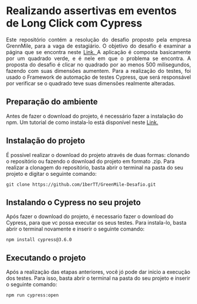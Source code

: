 <h1 align="left"> Realizando assertivas em eventos de Long Click com Cypress </h1>

<p align="justify"> 
  Este repositório contém a resolução do desafio proposto pela empresa GrennMile, para a vaga de estagiário. O objetivo do desafio é examinar a página que se encontra neste <a href="https://codepen.io/choskim/pen/RLYebL"> Link. </a> A aplicação é composta basicamente por um quadrado verde, e é nele em que o problema se encontra. A proposta do desafio é clicar no quadrado por ao menos 500 milisegundos, fazendo com suas dimensões aumentem. Para a realização do testes, foi usado o Framework de automação de testes Cypress, que será responsável por verificar se o quadrado teve suas dimensões realmente alteradas.
</p>

<h2 align="left"> Preparação do ambiente </h2>

<p>
  Antes de fazer o download do projeto, é necessário fazer a instalação do npm. Um tutorial de como instala-lo está disponível neste <a href="https://www.devmedia.com.br/como-instalar-o-node-js-npm-e-o-react-no-windows/40329"> Link. </a>
</p>

<h2 align="left"> Instalação do projeto </h2>

<p>
  É possivel realizar o download do projeto através de duas formas: clonando o repositório ou fazendo o download do projeto em formato .zip. Para realizar a clonagem do repositório, basta abrir o terminal na pasta do seu projeto e digitar o seguinte comando:
</p>

` git clone https://github.com/1berTT/GreenMile-Desafio.git `

<h2 align="left"> Instalando o Cypress no seu projeto </h2>
<p>
  Após fazer o download do projeto, é necessario fazer o download do Cypress, para que vc possa executar os seus testes. Para instala-lo, basta abrir o terminal novamente e inserir o seguinte comando:
</p>

` npm install cypress@3.6.0 `

<h2 align="left"> Executando o projeto </h2>
<p>
  Após a realização das etapas anteriores, você jó pode dar inicio a execução dos testes. Para isso, basta abrir o terminal na pasta do seu projeto e inserir o seguinte comando:
</p>

` npm run cypress:open `
